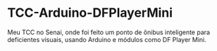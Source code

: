 # TCC-Arduino-DFPlayerMini
Meu TCC no Senai, onde foi feito um ponto de ônibus inteligente para deficientes visuais, usando Arduino e  módulos como DF Player Mini.
